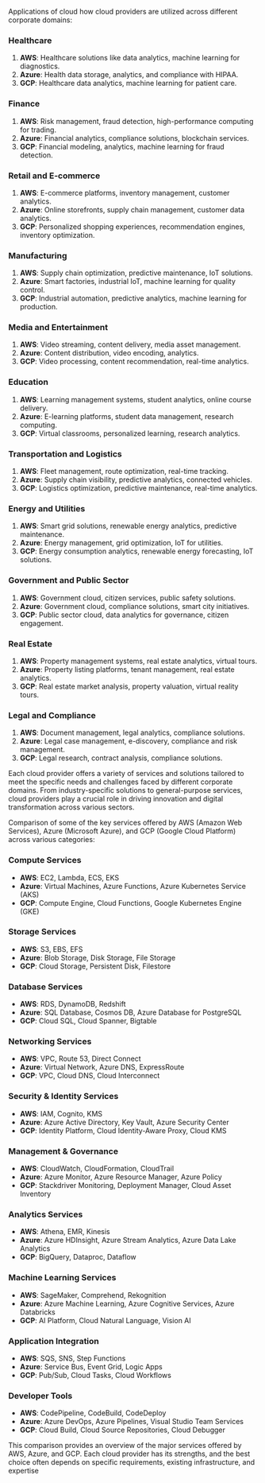 Applications of cloud
how cloud providers are utilized across different corporate domains:

### Healthcare
1. **AWS**: Healthcare solutions like data analytics, machine learning for diagnostics.
2. **Azure**: Health data storage, analytics, and compliance with HIPAA.
3. **GCP**: Healthcare data analytics, machine learning for patient care.

### Finance
1. **AWS**: Risk management, fraud detection, high-performance computing for trading.
2. **Azure**: Financial analytics, compliance solutions, blockchain services.
3. **GCP**: Financial modeling, analytics, machine learning for fraud detection.

### Retail and E-commerce
1. **AWS**: E-commerce platforms, inventory management, customer analytics.
2. **Azure**: Online storefronts, supply chain management, customer data analytics.
3. **GCP**: Personalized shopping experiences, recommendation engines, inventory optimization.

### Manufacturing
1. **AWS**: Supply chain optimization, predictive maintenance, IoT solutions.
2. **Azure**: Smart factories, industrial IoT, machine learning for quality control.
3. **GCP**: Industrial automation, predictive analytics, machine learning for production.

### Media and Entertainment
1. **AWS**: Video streaming, content delivery, media asset management.
2. **Azure**: Content distribution, video encoding, analytics.
3. **GCP**: Video processing, content recommendation, real-time analytics.

### Education
1. **AWS**: Learning management systems, student analytics, online course delivery.
2. **Azure**: E-learning platforms, student data management, research computing.
3. **GCP**: Virtual classrooms, personalized learning, research analytics.

### Transportation and Logistics
1. **AWS**: Fleet management, route optimization, real-time tracking.
2. **Azure**: Supply chain visibility, predictive analytics, connected vehicles.
3. **GCP**: Logistics optimization, predictive maintenance, real-time analytics.

### Energy and Utilities
1. **AWS**: Smart grid solutions, renewable energy analytics, predictive maintenance.
2. **Azure**: Energy management, grid optimization, IoT for utilities.
3. **GCP**: Energy consumption analytics, renewable energy forecasting, IoT solutions.

### Government and Public Sector
1. **AWS**: Government cloud, citizen services, public safety solutions.
2. **Azure**: Government cloud, compliance solutions, smart city initiatives.
3. **GCP**: Public sector cloud, data analytics for governance, citizen engagement.

### Real Estate
1. **AWS**: Property management systems, real estate analytics, virtual tours.
2. **Azure**: Property listing platforms, tenant management, real estate analytics.
3. **GCP**: Real estate market analysis, property valuation, virtual reality tours.

### Legal and Compliance
1. **AWS**: Document management, legal analytics, compliance solutions.
2. **Azure**: Legal case management, e-discovery, compliance and risk management.
3. **GCP**: Legal research, contract analysis, compliance solutions.

Each cloud provider offers a variety of services and solutions tailored to meet the specific needs and challenges faced by different corporate domains. From industry-specific solutions to general-purpose services, cloud providers play a crucial role in driving innovation and digital transformation across various sectors.


Comparison of some of the key services offered by AWS (Amazon Web Services), Azure (Microsoft Azure), and GCP (Google Cloud Platform) across various categories:

### Compute Services
- **AWS**: EC2, Lambda, ECS, EKS
- **Azure**: Virtual Machines, Azure Functions, Azure Kubernetes Service (AKS)
- **GCP**: Compute Engine, Cloud Functions, Google Kubernetes Engine (GKE)

### Storage Services
- **AWS**: S3, EBS, EFS
- **Azure**: Blob Storage, Disk Storage, File Storage
- **GCP**: Cloud Storage, Persistent Disk, Filestore

### Database Services
- **AWS**: RDS, DynamoDB, Redshift
- **Azure**: SQL Database, Cosmos DB, Azure Database for PostgreSQL
- **GCP**: Cloud SQL, Cloud Spanner, Bigtable

### Networking Services
- **AWS**: VPC, Route 53, Direct Connect
- **Azure**: Virtual Network, Azure DNS, ExpressRoute
- **GCP**: VPC, Cloud DNS, Cloud Interconnect

### Security & Identity Services
- **AWS**: IAM, Cognito, KMS
- **Azure**: Azure Active Directory, Key Vault, Azure Security Center
- **GCP**: Identity Platform, Cloud Identity-Aware Proxy, Cloud KMS

### Management & Governance
- **AWS**: CloudWatch, CloudFormation, CloudTrail
- **Azure**: Azure Monitor, Azure Resource Manager, Azure Policy
- **GCP**: Stackdriver Monitoring, Deployment Manager, Cloud Asset Inventory

### Analytics Services
- **AWS**: Athena, EMR, Kinesis
- **Azure**: Azure HDInsight, Azure Stream Analytics, Azure Data Lake Analytics
- **GCP**: BigQuery, Dataproc, Dataflow

### Machine Learning Services
- **AWS**: SageMaker, Comprehend, Rekognition
- **Azure**: Azure Machine Learning, Azure Cognitive Services, Azure Databricks
- **GCP**: AI Platform, Cloud Natural Language, Vision AI

### Application Integration
- **AWS**: SQS, SNS, Step Functions
- **Azure**: Service Bus, Event Grid, Logic Apps
- **GCP**: Pub/Sub, Cloud Tasks, Cloud Workflows

### Developer Tools
- **AWS**: CodePipeline, CodeBuild, CodeDeploy
- **Azure**: Azure DevOps, Azure Pipelines, Visual Studio Team Services
- **GCP**: Cloud Build, Cloud Source Repositories, Cloud Debugger

This comparison provides an overview of the major services offered by AWS, Azure, and GCP. Each cloud provider has its strengths, and the best choice often depends on specific requirements, existing infrastructure, and expertise
